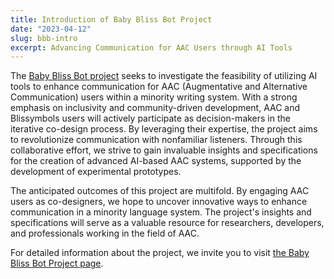 ```yaml
---
title: Introduction of Baby Bliss Bot Project
date: "2023-04-12"
slug: bbb-intro
excerpt: Advancing Communication for AAC Users through AI Tools
---
```


The [Baby Bliss Bot project](/baby-bliss-bot-project) seeks to investigate the feasibility of utilizing AI tools
to enhance communication for AAC (Augmentative and Alternative Communication) users within a minority writing system.
With a strong emphasis on inclusivity and community-driven development, AAC and Blissymbols users will actively
participate as decision-makers in the iterative co-design process. By leveraging their expertise, the project aims
to revolutionize communication with nonfamiliar listeners. Through this collaborative effort, we strive to gain
invaluable insights and specifications for the creation of advanced AI-based AAC systems, supported by the development
of experimental prototypes.

The anticipated outcomes of this project are multifold. By engaging AAC users as co-designers, we hope to uncover
innovative ways to enhance communication in a minority language system. The project's insights and specifications will
serve as a valuable resource for researchers, developers, and professionals working in the field of AAC.

For detailed information about the project, we invite you to visit [the Baby Bliss Bot Project page](/baby-bliss-bot-project).
